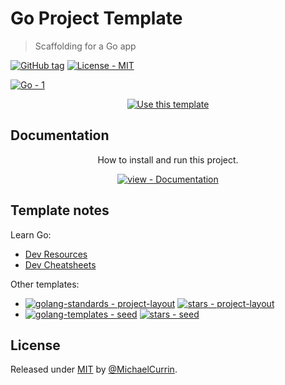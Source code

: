 # Go Project Template
> Scaffolding for a Go app

<!-- Badges generated with Badge Generator - https://michaelcurrin.github.io/badge-generator/ -->

[![GitHub tag](https://img.shields.io/github/tag/MichaelCurrin/go-project-template?include_prereleases=&sort=semver)](https://github.com/MichaelCurrin/go-project-template/releases/)
[![License - MIT](https://img.shields.io/badge/License-MIT-blue)](#license)

[![Go - 1](https://img.shields.io/badge/Go-1-blue?logo=go&logoColor=white)](https://golang.org)


<div align="center">

[![Use this template](https://img.shields.io/badge/Use_this_template-2ea44f?style=for-the-badge&logo=github)](https://github.com/MichaelCurrin/go-project-template/generate)

</div>


## Documentation

<div align="center">

How to install and run this project.

[![view - Documentation](https://img.shields.io/badge/view-Documentation-blue?style=for-the-badge)](/docs/)

</div>


## Template notes

<!-- Delete this notes section in your copy of the template -->

Learn Go:

- [Dev Resources](https://michaelcurrin.github.io/dev-resources/resources/go/)
- [Dev Cheatsheets](https://michaelcurrin.github.io/dev-cheatsheets/cheatsheets/go/)


Other templates:

- [![golang-standards - project-layout](https://img.shields.io/static/v1?label=golang-standards&message=project-layout&color=blue&logo=github)](https://github.com/golang-standards/project-layout) [![stars - project-layout](https://img.shields.io/github/stars/golang-standards/project-layout?style=social)](https://github.com/golang-standards/project-layout)
- [![golang-templates - seed](https://img.shields.io/static/v1?label=golang-templates&message=seed&color=blue&logo=github)](https://github.com/golang-templates/seed) [![stars - seed](https://img.shields.io/github/stars/golang-templates/seed?style=social)](https://github.com/golang-templates/seed)


## License

Released under [MIT](/LICENSE) by [@MichaelCurrin](https://github.com/MichaelCurrin).
